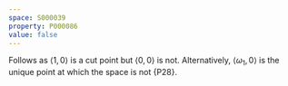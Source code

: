 ```yaml
---
space: S000039
property: P000086
value: false
---
```


Follows as $\langle 1,0 \rangle$ is a cut point but $\langle 0,0 \rangle$ is not.
Alternatively, $\langle \omega_1,0 \rangle$ is the unique point at which the space
is not {P28}.
